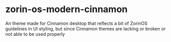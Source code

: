 # zorin-os-modern-cinnamon
An theme made for Cinnamon desktop that reflects a bit of ZorinOS guidelines in UI styling, but since Cinnamon themes are lacking or broken or not able to be used properly
